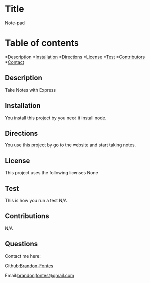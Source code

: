 
  # Title
  Note-pad  
    
  # Table of contents
  *[Description](#Description)
  *[Installation](#Install)
  *[Directions](#Directions)
  *[License](#License)
  *[Test](#Test)
  *[Contributors](#Contribution)
  *[Contact](#Contact)


  ## Description
  Take Notes with Express

  ## Installation
  You install this project by you need it install node.

  ## Directions
  You use this project by go to the website and start taking notes.

  ## License
  
  This project uses the following licenses None 
  

  ## Test
  This is how you run a test N/A

  ## Contributions
  N/A

  

  ## Questions
  Contact me here:

  Github:[Brandon-Fontes](https://github.com/Brandon-Fontes)

  Email:[brandonjfontes@gmail.com](mailto:brandonjfontes@gmail.com)
